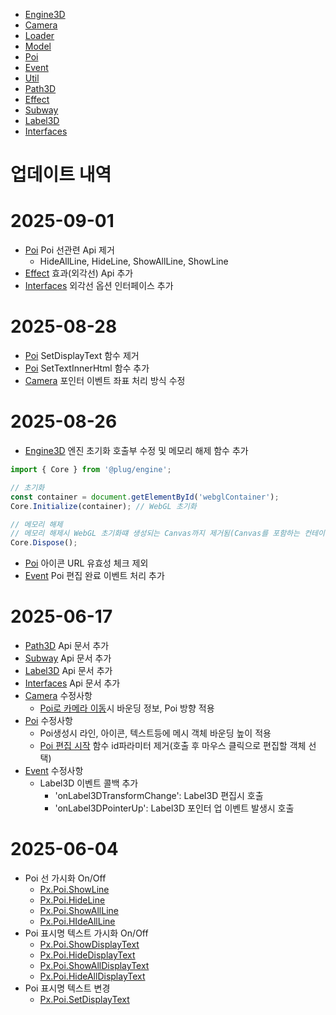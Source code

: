 - [Engine3D](./docs/Engine3D.md)
- [Camera](./docs/Camera.md)
- [Loader](./docs/Loader.md)
- [Model](./docs/Model.md)
- [Poi](./docs/Poi.md)
- [Event](./docs/Event.md)
- [Util](./docs/Util.md)
- [Path3D](./docs/Path3D.md)
- [Effect](./docs/Effect.md)
- [Subway](./docs/Subway.md)
- [Label3D](./docs/Label3D.md)
- [Interfaces](./docs/Interfaces.md)

업데이트 내역
============
# 2025-09-01
- [Poi](./docs/Poi.md) Poi 선관련 Api 제거
  - HideAllLine, HideLine, ShowAllLine, ShowLine
- [Effect](./docs/Effect.md) 효과(외각선) Api 추가
- [Interfaces](./docs/Interfaces.md#outlineoptions) 외각선 옵션 인터페이스 추가

# 2025-08-28
- [Poi](./docs/Poi.md) SetDisplayText 함수 제거
- [Poi](./docs/Poi.md#settextinnerhtmlid-string-htmlstring-string) SetTextInnerHtml 함수 추가
- [Camera](./docs/Camera.md) 포인터 이벤트 좌표 처리 방식 수정

# 2025-08-26
- [Engine3D](./docs/Engine3D.md) 엔진 초기화 호출부 수정 및 메모리 해제 함수 추가
```javascript
import { Core } from '@plug/engine';

// 초기화
const container = document.getElementById('webglContainer');
Core.Initialize(container); // WebGL 초기화

// 메모리 해제
// 메모리 해제시 WebGL 초기화떄 생성되는 Canvas까지 제거됨(Canvas를 포함하는 컨테이너는 제거X)
Core.Dispose();
```
- [Poi](./docs/Poi.md) 아이콘 URL 유효성 체크 제외
- [Event](./docs/Event.md#pxeventaddeventlistenertype-string-callback-function) Poi 편집 완료 이벤트 처리 추가

# 2025-06-17
- [Path3D](./docs/Path3D.md) Api 문서 추가
- [Subway](./docs/Subway.md) Api 문서 추가
- [Label3D](./docs/Label3D.md) Api 문서 추가
- [Interfaces](./docs/Interfaces.md) Api 문서 추가
- [Camera](./docs/Camera.md) 수정사항
  - [Poi로 카메라 이동](./docs/Camera.md#pxcameramovetopoiid-string-transitiontime-number)시 바운딩 정보, Poi 방향 적용
- [Poi](./docs/Poi.md) 수정사항
  - Poi생성시 라인, 아이콘, 텍스트등에 메시 객체 바운딩 높이 적용
  - [Poi 편집 시작](./docs/Poi.md#pxpoistartediteditmode-string) 함수 id파라미터 제거(호출 후 마우스 클릭으로 편집할 객체 선택)
- [Event](./docs/Event.md) 수정사항
  - Label3D 이벤트 콜백 추가
    - 'onLabel3DTransformChange': Label3D 편집시 호출
    - 'onLabel3DPointerUp': Label3D 포인터 업 이벤트 발생시 호출

# 2025-06-04
- Poi 선 가시화 On/Off
  - [Px.Poi.ShowLine](./docs/Poi.md#pxpoishowlineid-string)
  - [Px.Poi.HideLine](./docs/Poi.md#pxpoihidelineid-string)
  - [Px.Poi.ShowAllLine](./docs/Poi.md#pxpoishowallline)
  - [Px.Poi.HIdeAllLine](./docs/Poi.md#pxpoihideallline)
- Poi 표시명 텍스트 가시화 On/Off
  - [Px.Poi.ShowDisplayText](./docs/Poi.md#showdisplaytextid-string)
  - [Px.Poi.HideDisplayText](./docs/Poi.md#hidedisplaytextid-string)
  - [Px.Poi.ShowAllDisplayText](./docs/Poi.md#showalldisplaytext)
  - [Px.Poi.HideAllDisplayText](./docs/Poi.md#hidealldisplaytext)
- Poi 표시명 텍스트 변경
  - [Px.Poi.SetDisplayText](./docs/Poi.md#setdisplaytextid-string-text-string)